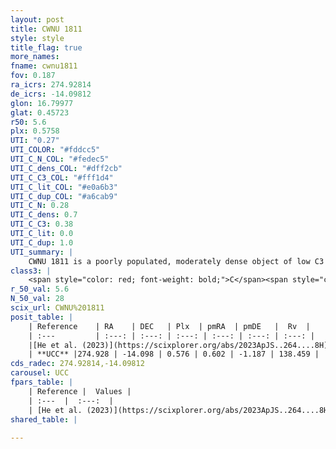```yaml
---
layout: post
title: CWNU 1811
style: style
title_flag: true
more_names: 
fname: cwnu1811
fov: 0.187
ra_icrs: 274.92814
de_icrs: -14.09812
glon: 16.79977
glat: 0.45723
r50: 5.6
plx: 0.5758
UTI: "0.27"
UTI_COLOR: "#fddcc5"
UTI_C_N_COL: "#fedec5"
UTI_C_dens_COL: "#dff2cb"
UTI_C_C3_COL: "#fff1d4"
UTI_C_lit_COL: "#e0a6b3"
UTI_C_dup_COL: "#a6cab9"
UTI_C_N: 0.28
UTI_C_dens: 0.7
UTI_C_C3: 0.38
UTI_C_lit: 0.0
UTI_C_dup: 1.0
UTI_summary: |
    CWNU 1811 is a poorly populated, moderately dense object of low C3 quality. It was recently reported in the literature.
class3: |
    <span style="color: red; font-weight: bold;">C</span><span style="color: #FFC300; font-weight: bold;">B</span>
r_50_val: 5.6
N_50_val: 28
scix_url: CWNU%201811
posit_table: |
    | Reference    | RA    | DEC   | Plx  | pmRA  | pmDE   |  Rv  |
    | :---         | :---: | :---: | :---: | :---: | :---: | :---: |
    |[He et al. (2023)](https://scixplorer.org/abs/2023ApJS..264....8H) | 274.947 | -14.109 | 0.593 | 0.603 | -1.185 | -- |
    | **UCC** |274.928 | -14.098 | 0.576 | 0.602 | -1.187 | 138.459 | 
cds_radec: 274.92814,-14.09812
carousel: UCC
fpars_table: |
    | Reference |  Values |
    | :---  |  :---:  |
    | [He et al. (2023)](https://scixplorer.org/abs/2023ApJS..264....8H) | `A0=2.55, m-M=11.0, logAge=7.5` |
shared_table: |
    
---
```

